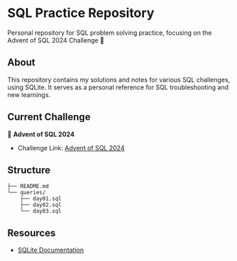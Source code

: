 # SQL Practice Repository

Personal repository for SQL problem solving practice, focusing on the Advent of SQL 2024 Challenge 🎄

## About
This repository contains my solutions and notes for various SQL challenges, using SQLite. It serves as a personal reference for SQL troubleshooting and new learnings.

## Current Challenge
🎅 **Advent of SQL 2024**
- Challenge Link: [Advent of SQL 2024](https://solvesql.com/collections/advent-of-sql-2024/)

## Structure
```
├── README.md
└── queries/
    ├── day01.sql
    ├── day02.sql
    └── day03.sql
```

## Resources
- [SQLite Documentation](https://sqlite.org/docs.html)
